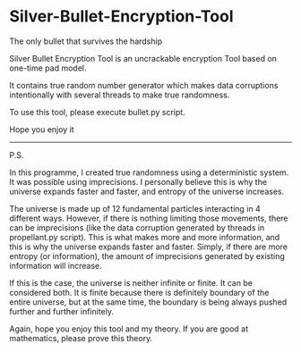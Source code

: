 Silver-Bullet-Encryption-Tool
=============================
The only bullet that survives the hardship

Silver Bullet Encryption Tool is an uncrackable encryption Tool based on one-time pad model.

It contains true random number generator which makes data corruptions intentionally with several threads to make true randomness.

To use this tool, please execute bullet.py script.

Hope you enjoy it



---------------------------------------
P.S.

In this programme, I created true randomness using a deterministic system. It was possible using imprecisions. I personally believe this is why the universe expands faster and faster, and entropy of the universe increases.

The universe is made up of 12 fundamental particles interacting in 4 different ways. However, if there is nothing limiting those movements, there can be imprecisions (like the data corruption generated by threads in propellant.py script). This is what makes more and more information, and this is why the universe expands faster and faster. Simply, if there are more entropy (or information), the amount of imprecisions generated by existing information will increase.

If this is the case, the universe is neither infinite or finite. It can be considered both. It is finite because there is definitely boundary of the entire universe, but at the same time, the boundary is being always pushed further and further infinitely.

Again, hope you enjoy this tool and my theory. If you are good at mathematics, please prove this theory.
